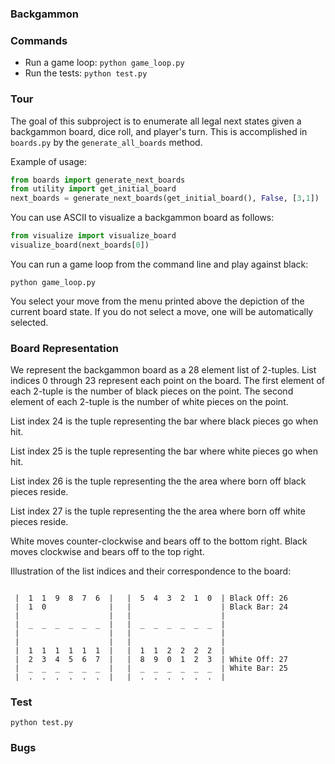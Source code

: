 ### Backgammon

### Commands

* Run a game loop: ```python game_loop.py```
* Run the tests: ```python test.py```

### Tour

The goal of this subproject is to enumerate all legal next states given a
backgammon board, dice roll, and player's turn.  This is accomplished in 
```boards.py``` by the ```generate_all_boards``` method.

Example of usage:

```python
from boards import generate_next_boards
from utility import get_initial_board
next_boards = generate_next_boards(get_initial_board(), False, [3,1])
```

You can use ASCII to visualize a backgammon board as follows:

```python
from visualize import visualize_board
visualize_board(next_boards[0])
```

You can run a game loop from the command line and play against black:

```
python game_loop.py
```

You select your move from the menu printed above the depiction of the current board state.  If you do not select a move, one will be automatically selected.

### Board Representation

We represent the backgammon board as a 28 element list of 2-tuples.  List
indices 0 through 23 represent each point on the board.  The first element of
each 2-tuple is the number of black pieces on the point.  The second element
of each 2-tuple is the number of white pieces on the point.

List index 24 is the tuple representing the bar where black pieces go when
hit.

List index 25 is the tuple representing the bar where white pieces go when
hit.

List index 26 is the tuple representing the the area where born off black
pieces reside.

List index 27 is the tuple representing the the area where born off white
pieces reside.

White moves counter-clockwise and bears off to the bottom right.  Black moves
clockwise and bears off to the top right.

Illustration of the list indices and their correspondence to the board:

```

 |  1  1  9  8  7  6  |   |  5  4  3  2  1  0  | Black Off: 26
 |  1  0              |   |                    | Black Bar: 24
 |                    |   |                    |
 |  _  _  _  _  _  _  |   |  _  _  _  _  _  _  |
 |                    |   |                    |
 |                    |   |                    |
 |  1  1  1  1  1  1  |   |  1  1  2  2  2  2  |
 |  2  3  4  5  6  7  |   |  8  9  0  1  2  3  | White Off: 27
 |  _  _  _  _  _  _  |   |  _  _  _  _  _  _  | White Bar: 25
 |  .  .  .  .  .  .  |   |  .  .  .  .  .  .  |
```

### Test
```
python test.py
```

### Bugs

```

```



